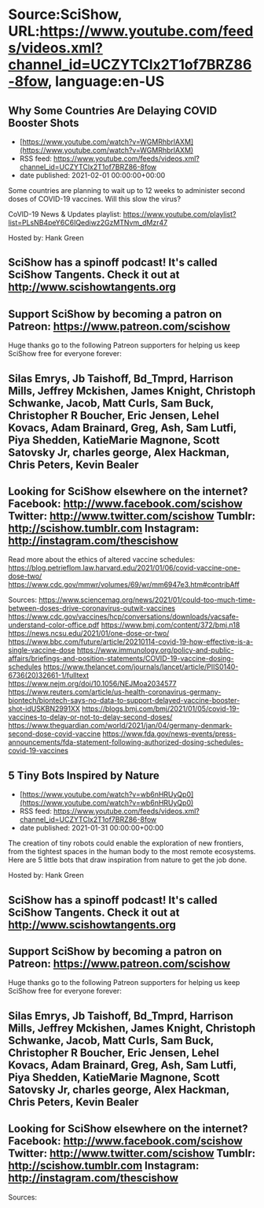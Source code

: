 # Source:SciShow, URL:https://www.youtube.com/feeds/videos.xml?channel_id=UCZYTClx2T1of7BRZ86-8fow, language:en-US

## Why Some Countries Are Delaying COVID Booster Shots
 - [https://www.youtube.com/watch?v=WGMRhbrlAXM](https://www.youtube.com/watch?v=WGMRhbrlAXM)
 - RSS feed: https://www.youtube.com/feeds/videos.xml?channel_id=UCZYTClx2T1of7BRZ86-8fow
 - date published: 2021-02-01 00:00:00+00:00

Some countries are planning to wait up to 12 weeks to administer second doses of COVID-19 vaccines. Will this slow the virus?

CoVID-19 News & Updates playlist: https://www.youtube.com/playlist?list=PLsNB4peY6C6IQediwz2GzMTNvm_dMzr47

Hosted by: Hank Green

SciShow has a spinoff podcast! It's called SciShow Tangents. Check it out at http://www.scishowtangents.org
----------
Support SciShow by becoming a patron on Patreon: https://www.patreon.com/scishow
----------
Huge thanks go to the following Patreon supporters for helping us keep SciShow free for everyone forever:

Silas Emrys, Jb Taishoff, Bd_Tmprd, Harrison Mills, Jeffrey Mckishen, James Knight, Christoph Schwanke, Jacob, Matt Curls, Sam Buck, Christopher R Boucher, Eric Jensen, Lehel Kovacs, Adam Brainard, Greg, Ash, Sam Lutfi, Piya Shedden, KatieMarie Magnone, Scott Satovsky Jr, charles george, Alex Hackman, Chris Peters, Kevin Bealer
----------
Looking for SciShow elsewhere on the internet?
Facebook: http://www.facebook.com/scishow
Twitter: http://www.twitter.com/scishow
Tumblr: http://scishow.tumblr.com
Instagram: http://instagram.com/thescishow
----------

Read more about the ethics of altered vaccine schedules:
https://blog.petrieflom.law.harvard.edu/2021/01/06/covid-vaccine-one-dose-two/
https://www.cdc.gov/mmwr/volumes/69/wr/mm6947e3.htm#contribAff 

Sources:
https://www.sciencemag.org/news/2021/01/could-too-much-time-between-doses-drive-coronavirus-outwit-vaccines
https://www.cdc.gov/vaccines/hcp/conversations/downloads/vacsafe-understand-color-office.pdf
https://www.bmj.com/content/372/bmj.n18 
https://news.ncsu.edu/2021/01/one-dose-or-two/
https://www.bbc.com/future/article/20210114-covid-19-how-effective-is-a-single-vaccine-dose
https://www.immunology.org/policy-and-public-affairs/briefings-and-position-statements/COVID-19-vaccine-dosing-schedules https://www.thelancet.com/journals/lancet/article/PIIS0140-6736(20)32661-1/fulltext 
https://www.nejm.org/doi/10.1056/NEJMoa2034577 
https://www.reuters.com/article/us-health-coronavirus-germany-biontech/biontech-says-no-data-to-support-delayed-vaccine-booster-shot-idUSKBN2991XX 
https://blogs.bmj.com/bmj/2021/01/05/covid-19-vaccines-to-delay-or-not-to-delay-second-doses/ 
https://www.theguardian.com/world/2021/jan/04/germany-denmark-second-dose-covid-vaccine
https://www.fda.gov/news-events/press-announcements/fda-statement-following-authorized-dosing-schedules-covid-19-vaccines

## 5 Tiny Bots Inspired by Nature
 - [https://www.youtube.com/watch?v=wb6nHRUyQp0](https://www.youtube.com/watch?v=wb6nHRUyQp0)
 - RSS feed: https://www.youtube.com/feeds/videos.xml?channel_id=UCZYTClx2T1of7BRZ86-8fow
 - date published: 2021-01-31 00:00:00+00:00

The creation of tiny robots could enable the exploration of new frontiers, from the tightest spaces in the human body to the most remote ecosystems.  Here are 5 little bots that draw inspiration from nature to get the job done.

Hosted by: Hank Green

SciShow has a spinoff podcast! It's called SciShow Tangents. Check it out at http://www.scishowtangents.org
----------
Support SciShow by becoming a patron on Patreon: https://www.patreon.com/scishow
----------
Huge thanks go to the following Patreon supporters for helping us keep SciShow free for everyone forever:

Silas Emrys, Jb Taishoff, Bd_Tmprd, Harrison Mills, Jeffrey Mckishen, James Knight, Christoph Schwanke, Jacob, Matt Curls, Sam Buck, Christopher R Boucher, Eric Jensen, Lehel Kovacs, Adam Brainard, Greg, Ash, Sam Lutfi, Piya Shedden, KatieMarie Magnone, Scott Satovsky Jr, charles george, Alex Hackman, Chris Peters, Kevin Bealer
----------
Looking for SciShow elsewhere on the internet?
Facebook: http://www.facebook.com/scishow
Twitter: http://www.twitter.com/scishow
Tumblr: http://scishow.tumblr.com
Instagram: http://instagram.com/thescishow
----------
Sources:


